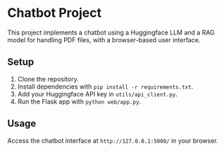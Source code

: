 # Chatbot Project

This project implements a chatbot using a Huggingface LLM and a RAG model for handling PDF files, with a browser-based user interface.

## Setup

1. Clone the repository.
2. Install dependencies with `pip install -r requirements.txt`.
3. Add your Huggingface API key in `utils/api_client.py`.
4. Run the Flask app with `python web/app.py`.

## Usage

Access the chatbot interface at `http://127.0.0.1:5000/` in your browser.
